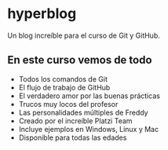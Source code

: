 # hyperblog
Un blog increíble para el curso de Git y GitHub.

## En este curso vemos de todo
* Todos los comandos de Git
* El flujo de trabajo de GitHub
* El verdadero amor por las buenas prácticas
* Trucos muy locos del profesor
* Las personalidades múltiples de Freddy
* Creado por el increíble Platzi Team
* Incluye ejemplos en Windows, Linux y Mac
* Disponible para todas las edades
